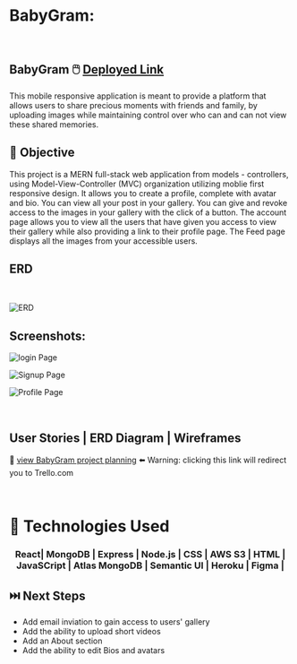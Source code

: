 # BabyGram:



<br>

## BabyGram  🖱️ [Deployed Link](https://babygrams.herokuapp.com/) 




<p>This mobile responsive application is meant to provide a platform that allows users to share precious moments with friends and family, by  uploading images while maintaining control over who can and can not view these shared memories.
  
  ## 🎯 Objective 
  
  <p>This project is a MERN full-stack web application from models - controllers, using Model-View-Controller (MVC) organization utilizing moblie first responsive design. It allows you to create a profile, complete with avatar and bio. You can view all your post in your gallery. You can give and revoke access to the images in your gallery with the click of a button. The account page allows you to view all the users that have given you access to view their gallery while also providing a link to their profile page. The Feed page displays all the images from your accessible users.
    
## ERD
<br>
    
   ![ERD](https://i.imgur.com/RgTbFEH.png)
    
## Screenshots:
    
   ![login Page](https://i.imgur.com/z5waGQP.png)
    
   ![Signup Page](https://i.imgur.com/HX95A0d.png)
    
   ![Profile Page](https://i.imgur.com/zTAeuM8.png)
    
 <br>
    
 ## User Stories | ERD Diagram | Wireframes 
    
 👀 [view BabyGram project planning](https://trello.com/b/mGtXskn0/baby-gram)  ⬅️ Warning: clicking this link will redirect you to Trello.com
    
 <br>
    
 # 💾 Technologies Used
 <h3 align="center">React| MongoDB | Express | Node.js | CSS | AWS S3 | HTML | JavaSCript | Atlas MongoDB | Semantic UI | Heroku | Figma |</h3>
   
    
 ## ⏭️ Next Steps 
    
 -   Add email inviation to gain access to users' gallery
 -   Add the ability to upload short videos
 -   Add an About section
 -   Add the ability to edit Bios and avatars
